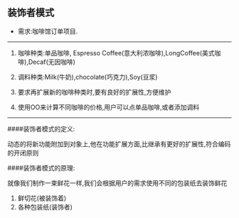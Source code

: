 ## 装饰者模式

-  需求:咖啡馆订单项目.
----
1. 咖啡种类:单品咖啡, Espresso Coffee(意大利浓咖啡),LongCoffee(美式咖啡),Decaf(无因咖啡)

2. 调料种类:Milk(牛奶),chocolate(巧克力),Soy(豆浆)

3.  要求再扩展新的咖啡种类时,要有良好的扩展性,方便维护

4.  使用OO来计算不同咖啡的价格,用户可以点单品咖啡,或者添加调料
---
####装饰者模式的定义:

动态的将新功能附加到对象上,他在功能扩展方面,比继承有更好的扩展性,符合编码的开闭原则


####装饰者模式的原理:

就像我们制作一束鲜花一样,我们会根据用户的需求使用不同的包装纸去装饰鲜花
1. 鲜切花(被装饰着)
2. 各种包装纸(装饰者)
 
